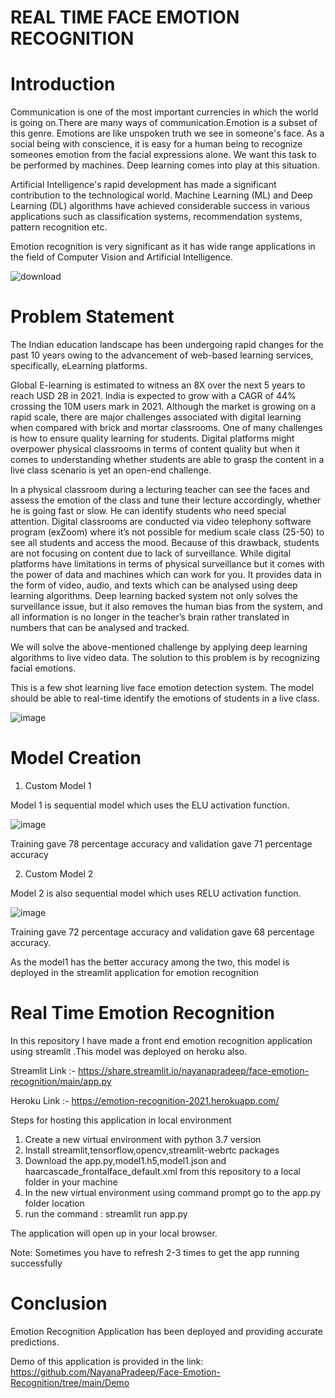 # REAL TIME FACE EMOTION RECOGNITION


# Introduction

Communication is one of the most important currencies in which the world is going on.There are many ways of communication.Emotion is a subset of this genre. Emotions are like unspoken truth we see in someone's face. As a social being with conscience, it is easy for a human being to recognize someones emotion from the facial expressions alone.
We want this task to be performed by machines. Deep learning comes into play at this situation.

Artificial Intelligence's rapid development has made a significant contribution to the technological world. Machine Learning (ML) and Deep Learning (DL) algorithms have achieved considerable success in various applications such as classification systems, recommendation systems, pattern recognition etc. 


Emotion recognition is very significant as it has wide range applications in the field of Computer Vision and Artificial Intelligence.


 
![download](https://user-images.githubusercontent.com/88419896/146048598-362d373a-f5a8-42d1-8ade-5f5b282ccd3c.png)
 
 
 # Problem Statement
 
 The Indian education landscape has been undergoing rapid changes for the past 10 years owing to the advancement of web-based learning services, specifically, eLearning platforms.

Global E-learning is estimated to witness an 8X over the next 5 years to reach USD 2B in 2021. India is expected to grow with a CAGR of 44% crossing the 10M users mark in 2021. Although the market is growing on a rapid scale, there are major challenges associated with digital learning when compared with brick and mortar classrooms. One of many challenges is how to ensure quality learning for students. Digital platforms might overpower physical classrooms in terms of content quality but when it comes to understanding whether students are able to grasp the content in a live class scenario is yet an open-end challenge.

In a physical classroom during a lecturing teacher can see the faces and assess the emotion of the class and tune their lecture accordingly, whether he is going fast or slow. He can identify students who need special attention. Digital classrooms are conducted via video telephony software program (exZoom) where it’s not possible for medium scale class (25-50) to see all students and access the mood. Because of this drawback, students are not focusing on content due to lack of surveillance. While digital platforms have limitations in terms of physical surveillance but it comes with the power of data and machines which can work for you. It provides data in the form of video, audio, and texts which can be analysed using deep learning algorithms. Deep learning backed system not only solves the surveillance issue, but it also removes the human bias from the system, and all information is no longer in the teacher’s brain rather translated in numbers that can be analysed and tracked.


We will solve the above-mentioned challenge by applying deep learning algorithms to live video data. The solution to this problem is by recognizing facial emotions.

This is a few shot learning live face emotion detection system. The model should be able to real-time identify the emotions of students in a live class.

![image](https://user-images.githubusercontent.com/88419896/146051028-83114199-a076-4954-9744-1a4fdd941ab8.png)


# Model Creation

1) Custom Model 1

Model 1 is sequential model which uses the ELU activation function.

![image](https://user-images.githubusercontent.com/88419896/146051656-228ea429-ea80-4d0c-ac06-2536a13bd902.png)

Training gave 78 percentage accuracy and validation gave 71 percentage accuracy


2) Custom Model 2

Model 2 is also sequential model which uses RELU activation function.

![image](https://user-images.githubusercontent.com/88419896/146051721-39e23d3e-3822-488d-8f1a-30404c7988b3.png)

Training gave 72 percentage accuracy and validation gave 68 percentage accuracy.

As the model1 has the better accuracy among the two, this model is deployed in the streamlit application for emotion recognition


# Real Time Emotion Recognition

In this repository I have made a front end emotion recognition application using streamlit .This model was deployed on heroku also.

Streamlit Link :- https://share.streamlit.io/nayanapradeep/face-emotion-recognition/main/app.py

Heroku Link :- https://emotion-recognition-2021.herokuapp.com/


Steps for hosting this application in local environment
1) Create a new virtual environment with python 3.7 version
2) Install streamlit,tensorflow,opencv,streamlit-webrtc packages 
3) Download the app.py,model1.h5,model1.json and haarcascade_frontalface_default.xml from this repository to a local folder in your machine
4) In the new virtual environment using command prompt go to the app.py folder location
5) run the command : streamlit run app.py

The application will open up in your local browser.

Note: Sometimes you have to refresh 2-3 times to get the app running successfully


# Conclusion

Emotion Recognition Application has been deployed and providing accurate predictions.

Demo of this application is provided in the link: https://github.com/NayanaPradeep/Face-Emotion-Recognition/tree/main/Demo






